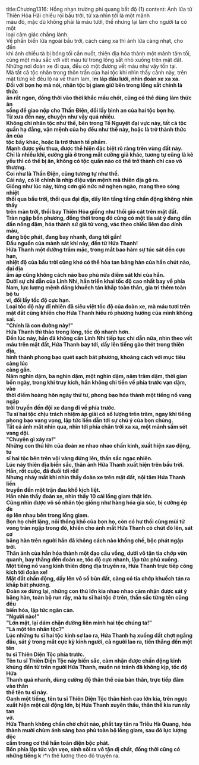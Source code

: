 title:Chương1316: Hồng nhạn trường phi quang bất độ (1)
content:
Ánh lửa từ Thiên Hỏa Hải chiếu rọi bầu trời, từ xa nhìn tới là một mảnh<br>màu đỏ, mặc dù không phải là máu tươi, thế nhưng lại làm cho người ta có một<br>loại cảm giác chẳng lành.<br>Về phần biển lửa ngoài bầu trời, cách càng xa thì ánh lửa càng nhạt, cho đến<br>khi ánh chiều tà bị bóng tối cắn nuốt, thiên địa hóa thành một mảnh tăm tối,<br>cùng một màu sắc với vết máu từ trong lồng sắt nhỏ xuống trên mặt đất.<br>Những nơi đoàn xe đi qua, đều có một đường vết máu như vậy tồn tại.<br>Mà tất cả tộc nhân trong thôn trấn của hai tộc khi nhìn thấy cảnh này, trên<br>mặt từng kẻ đều lộ ra vẻ tham lam, l**m láp đầu lưỡi, nhìn đoàn xe xa xa.<br>Đối với bọn họ mà nói, nhân tộc bị giam giữ bên trong lồng sắt chính là thức<br>ăn rất ngon, đồng thời vào thời khắc mấu chốt, cũng có thể dùng làm thức ăn<br>sống để giao nộp cho Thần Điện, đổi lấy bình an của hai tộc bọn họ.<br>Từ xưa đến nay, chuyện như vậy quá nhiều.<br>Không chỉ nhân tộc như thế, bên trong Tế Nguyệt đại vực này, tất cả tộc<br>quần hạ đẳng, vận mệnh của họ đều như thế này, hoặc là trở thành thức ăn của<br>tộc bầy khác, hoặc là trở thành tế phẩm.<br>Mạnh được yếu thua, được thể hiện đặc biệt rõ ràng trên vùng đất này.<br>Chỉ là nhiều khi, cường giả ở trong mắt cường giả khác, tương tự cũng là kẻ<br>yếu thì có thể bị ăn, không có tộc quần nào có thể trở thành chí cao vô thượng.<br>Coi như là Thần Điện, cũng tương tự như thế.<br>Cái này, có lẽ chính là nhịp điệu vận mệnh mà thiên địa gõ ra.<br>Giống như lúc này, từng cơn gió nức nở nghẹn ngào, mang theo sóng nhiệt<br>thổi qua bầu trời, thổi qua đại địa, dấy lên tầng tầng chấn động không nhìn thấy<br>trên màn trời, thổi bay Thiên Hỏa giống như thổi gió cát trên mặt đất.<br>Tràn ngập bốn phương, đồng thời trong đó cũng có một tia sát ý đang dần<br>dần nồng đậm, hóa thành sứ giả tử vong, vác theo chiếc liêm đao dính máu,<br>đang bộc phát, đang bay nhanh, đang tới gần!<br>Đầu nguồn của mảnh sát khí này, đến từ Hứa Thanh!<br>Hứa Thanh một đường trầm mặc, trong mắt bao hàm sự túc sát đến cực hạn,<br>nhiệt độ của bầu trời cũng khó có thể hòa tan băng hàn của hắn chút nào, đại địa<br>ấm áp cũng không cách nào bao phủ nửa điểm sát khí của hắn.<br>Dưới sự chỉ dẫn của Linh Nhi, hắn triển khai tốc độ cao nhất bay về phía<br>Nam, lực lượng mệnh đăng khuếch tán khắp toàn thân, gia trì thêm toàn bộ tu<br>vi, đổi lấy tốc độ cực hạn.<br>Loại tốc độ này dĩ nhiên đã siêu việt tốc độ của đoàn xe, mà máu tươi trên<br>mặt đất cũng khiến cho Hứa Thanh hiểu rõ phương hướng của mình không sai.<br>"Chính là con đường này!"<br>Hứa Thanh thì thào trong lòng, tốc độ nhanh hơn.<br>Đến lúc này, hắn đã không cần Linh Nhi tiếp tục chỉ dẫn nữa, nhìn theo vết<br>máu trên mặt đất, Hứa Thanh bay tới, dấy lên tiếng gào thét trong thiên địa,<br>hình thành phong bạo quét sạch bát phương, khoảng cách với mục tiêu càng lúc<br>càng gần.<br>Năm nghìn dặm, ba nghìn dặm, một nghìn dặm, năm trăm dặm, thời gian<br>bốn ngày, trong khi truy kích, hắn không chỉ tiến về phía trước vạn dặm, vào<br>thời điểm hoàng hôn ngày thứ tư, phong bạo hóa thành một tiếng nổ vang ngập<br>trời truyền đến đội xe đang đi về phía trước.<br>Tu sĩ hai tộc chịu trách nhiệm áp giải có số lượng trên trăm, ngay khi tiếng<br>phong bạo vang vọng, lập tức liền dẫn tới sự chú ý của bọn chúng.<br>Tất cả ánh mắt nhìn qua, nhìn tới phía chân trời xa xa, một mảnh sấm sét<br>vang dội.<br>"Chuyện gì xảy ra!"<br>Những con thú lớn của đoàn xe nhao nhao chấn kinh, xuất hiện xao động, tu<br>sĩ hai tộc bên trên vội vàng đứng lên, thần sắc ngạc nhiên.<br>Lúc này thiên địa biến sắc, thân ảnh Hứa Thanh xuất hiện trên bầu trời.<br>Hắn, rốt cuộc, đã đuổi tới rồi!<br>Nhưng nháy mắt khi nhìn thấy đoàn xe trên mặt đất, nội tâm Hứa Thanh liền<br>truyền đến một trận đau khổ kịch liệt.<br>Hắn nhìn thấy đoàn xe, nhìn thấy 10 cái lồng giam thật lớn.<br>Cũng nhìn được vô số nhân tộc giống như hàng hóa gia súc, bị cưỡng ép đè<br>ép lên nhau bên trong lồng giam.<br>Bọn họ chết lặng, nổi thống khổ của bọn họ, còn có hư thối cùng mùi tử<br>vong tràn ngập trong đó, khiến cho ánh mắt Hứa Thanh có chút đỏ lên, sát cơ<br>băng hàn trên người hắn đã không cách nào khống chế, bộc phát ngập trời.<br>Thân ảnh của hắn hóa thành một đạo cầu vồng, dưới vô tận tia chớp vờn<br>quanh, bay thẳng đến đoàn xe, tốc độ cực nhanh, lập tức phủ xuống.<br>Một tiếng nổ vang kinh thiên động địa truyền ra, Hứa Thanh trực tiếp công<br>kích tới đoàn xe!<br>Mặt đất chấn động, dấy lên vô số bùn đất, càng có tia chớp khuếch tán ra<br>khắp bát phương.<br>Đoàn xe dừng lại, những con thú lớn kia nhao nhao cảm nhận được sát ý<br>băng hàn, toàn bộ run rẩy, mà tu sĩ hai tộc ở trên, thần sắc từng tên cũng đều<br>biến hóa, lập tức ngăn cản.<br>"Người nào!"<br>"Lớn mật, lại dám chặn đường liên minh hai tộc chúng ta!"<br>"Là một tên nhân tộc?"<br>Lúc những tu sĩ hai tộc kinh sợ lao ra, Hứa Thanh hạ xuống đất chợt ngẩng<br>đầu, sát ý trong mắt cực kỳ kinh người, cả người lao ra, tiến thẳng đến một tên<br>tu sĩ Thiên Diện Tộc phía trước.<br>Tên tu sĩ Thiên Diện Tộc này biến sắc, cảm nhận được chấn động kinh<br>khủng đến từ trên người Hứa Thanh, muốn né tránh đã không kịp, tốc độ Hứa<br>Thanh quá nhanh, dùng cường độ thân thể của bản thân, trực tiếp đâm vào thân<br>thể tên tu sĩ này.<br>Oanh một tiếng, tên tu sĩ Thiên Diện Tộc thân hình cao lớn kia, trên ngực<br>xuất hiện một cái động lớn, bị Hứa Thanh xuyên thấu, thân thể kia run rẩy tan<br>vỡ.<br>Hứa Thanh không chần chờ chút nào, phất tay tản ra Triêu Hà Quang, hóa<br>thành mười chùm ánh sáng bao phủ toàn bộ lồng giam, sau đó lực lượng độc<br>cấm trong cơ thể hắn toàn diện bộc phát.<br>Bốn phía lập tức vặn vẹo, sinh sôi ra vô tận dị chất, đồng thời cũng có<br>những tiếng k** r*n thê lương theo đó truyền ra.